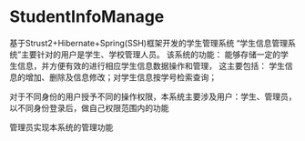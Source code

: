 # StudentInfoManage
基于Strust2+Hibernate+Spring(SSH)框架开发的学生管理系统
“学生信息管理系统”主要针对的用户是学生、学校管理人员。 
该系统的功能：
能够存储一定的学生信息，并方便有效的进行相应学生信息数据操作和管理，
这主要包括： 学生信息的增加、删除及信息修改；对学生信息按学号检索查询；

对于不同身份的用户授予不同的操作权限，本系统主要涉及用户：学生、管理员，以不同身份登录后，做自己权限范围内的功能

管理员实现本系统的管理功能
